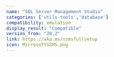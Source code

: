 ```yaml
---
name: "SQL Server Management Studio"
categories: ['utils-tools','database']
compatibility: emulation
display_result: "Compatible"
version_from: "20.2"
link: https://aka.ms/ssmsfullsetup
icon: MicrosoftSSMS.png
---
```


